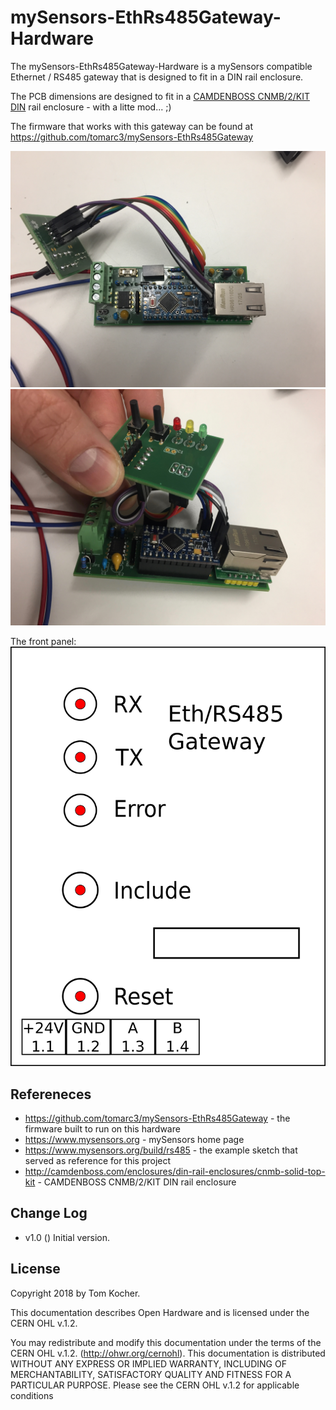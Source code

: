 # mySensors-EthRs485Gateway-Hardware

The mySensors-EthRs485Gateway-Hardware is a mySensors compatible Ethernet / RS485 gateway that is designed to fit in a DIN rail enclosure.

The PCB dimensions are designed to fit in a [CAMDENBOSS CNMB/2/KIT DIN](http://camdenboss.com/enclosures/din-rail-enclosures/cnmb-solid-top-kit) rail enclosure - with a litte mod... ;) 

The firmware that works with this gateway can be found at https://github.com/tomarc3/mySensors-EthRs485Gateway


![alt text](img/IMG_5397.jpg "Top view")
![alt text](img/IMG_5398.jpg "Side view")

The front panel:
![alt text](img/mySensorsEthRs485GW_panel.png "Front panel")

## Refereneces
* https://github.com/tomarc3/mySensors-EthRs485Gateway - the firmware built to run on this hardware
* https://www.mysensors.org - mySensors home page
* https://www.mysensors.org/build/rs485 - the example sketch that served as reference for this project 
* http://camdenboss.com/enclosures/din-rail-enclosures/cnmb-solid-top-kit - CAMDENBOSS CNMB/2/KIT DIN rail enclosure


## Change Log
* v1.0 ()
   Initial version.

## License
Copyright 2018 by Tom Kocher.

This documentation describes Open Hardware and is licensed under the CERN OHL v.1.2.

You may redistribute and modify this documentation under the terms of the CERN OHL v.1.2. (http://ohwr.org/cernohl). This documentation is distributed WITHOUT ANY EXPRESS OR IMPLIED WARRANTY, INCLUDING OF MERCHANTABILITY, SATISFACTORY QUALITY AND FITNESS FOR A PARTICULAR PURPOSE. Please see the CERN OHL v.1.2 for applicable conditions
